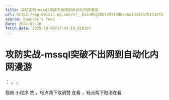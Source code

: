 ```yaml
---
title: 攻防实战-mssql突破不出网到自动化内网漫游
url: https://mp.weixin.qq.com/s?__biz=Mzg2ODYxMzY3OQ==&mid=2247513327&idx=1&sn=3154a5e5bf0f90029033c0a34687275e
source: Doonsec's feed
date: 2024-07-10
fetch_date: 2025-10-06T17:42:10.820167
---
```


# 攻防实战-mssql突破不出网到自动化内网漫游

：
，
。

视频
小程序
赞
，轻点两下取消赞
在看
，轻点两下取消在看